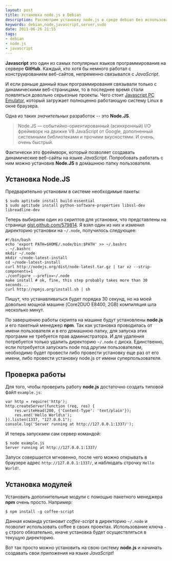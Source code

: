 ```yaml
---
layout: post
title: Установка node.js в Debian
description: Рассмотрим установку node.js в среде debian без использования sudo.
keywords: debian,node,javascript,server,sudo
date: 2011-06-26 21:55
tags:
- debian
- node.js
- javascript
---
```

**Javascript** это один из самых популярных языков программирования на сервере **GitHub**. Каждый, кто хотя бы немного работал с конструированием веб-сайтов, непременно связывался с *JavaScript*.

И если раньше данный язык программирования связывали только с динамическими веб-страницами, то в последнее время стали появляться довольно серьезные проекты. Чего стоит [Javascript PC Emulator][1], который загружает полноценно работающую систему Linux в окне браузера.

Одна из таких *значительных* разработок -- это **Node.JS**.

> Node.JS — событийно-ориентированный (асинхронный) I/O фреймворк на движке V8 JavaScript от Google, дополненный системными библиотеками и прочими вкусностями. И очень, очень быстрый.

Фактически это фреймворк, который позволяет создавать динамические веб-сайты на языке *JavaScript*. Попробовать работать с ним можно установив **Node.JS** в домашнюю папку пользователя.

## Установка Node.JS

Предварительно установим в системе необходимые пакеты:

    $ sudo aptitude install build-essential
    $ sudo aptitude install python-software-properties libssl-dev libreadline-dev

Теперь выбираем один из скриптов для установки, что представлены на странице [gist.github.com/579814][2]. Я взял один из них и изменил директорию установки на `~/.node`, получилось следующее:

    #!/bin/bash
    echo 'export PATH=$HOME/.node/bin:$PATH' >> ~/.bashrc
    . ~/.bashrc
    mkdir ~/.node
    mkdir ~/node-latest-install
    cd ~/node-latest-install
    curl http://nodejs.org/dist/node-latest.tar.gz | tar xz --strip-components=1
    ./configure --prefix=~/.node
    make install # ok, fine, this step probably takes more than 30 seconds...
    curl http://npmjs.org/install.sh | sh

Пишут, что устанавливаться будет порядка 30 секунд, но на моей довольно мощной машине (Core2DUO E8400, 2GB) компиляция шла несколько минут.

По завершению работы скрипта на машине будут установлены **node.js** и его пакетный менеджер **npm**. Так как установка проводилась от имени пользователя и в его домашнюю папку, для запуска этих программ не требуется прав администратора. И для удаления потребуется только удалить директорию `~/.node` с диска. Единственно, если потребуется запускать node под другим пользователем, необходимо будет провести либо провести установку еще раз от его имени, либо провести установку node.js от имени суперпользователя.

## Проверка работы

Для того, чтобы проверить работу **node.js** достаточно создать типовой файл `example.js`:

    var http = require('http');
    http.createServer(function (req, res) {
        res.writeHead(200, {'Content-Type': 'text/plain'});
        res.end('Hello World\n');
    }).listen(1337, "127.0.0.1");
    console.log('Server running at http://127.0.0.1:1337/');

И теперь запускаем сам сервер командой:

    $ node example.js
    Server running at http://127.0.0.1:1337/

Запуск совершается мгновенно, после чего можно открывать в браузере адрес `http://127.0.0.1:1337/`, и наблюдать строчку `Hello World!`.

## Установка модулей

Установить дополнительные модули с помощью пакетного менеджера **npm** очень просто. Например:

    $ npm install -g coffee-script

Данная команда установит *coffee-script* в директорию `~/.node` и позволит использовать coffee в своих проектах. Использование ключа `-g` строго обязательно, иначе установка будет осуществляться в текущую директорию.

Вот так просто можно установить на свою систему **node.js** и начинать создавать свои приложения на языке *JavaScript*!

[1]: http://bellard.org/jslinux/ "Javascript PC Emulator"
[2]: https://gist.github.com/579814 "Scripts for install node.js"
